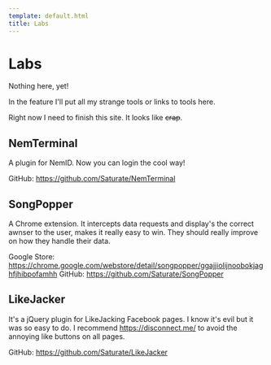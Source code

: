 ```yaml
---
template: default.html
title: Labs
---
```


# Labs

<p>Nothing here, yet!</p>

<p>In the feature I'll put all my strange tools or links to tools here.</p>

Right now I need to finish this site. It looks like ~~crap~~.

## NemTerminal
A plugin for NemID. Now you can login the cool way!

GitHub: https://github.com/Saturate/NemTerminal

## SongPopper
A Chrome extension. It intercepts data requests and display's the correct awnser to the user, makes it really easy to win.
They should really improve on how they handle their data.

Google Store: https://chrome.google.com/webstore/detail/songpopper/ggajjiolijnoobokjaghfjhibpofamhh
GitHub: https://github.com/Saturate/SongPopper

## LikeJacker
It's a jQuery plugin for LikeJacking Facebook pages.
I know it's evil but it was so easy to do.
I recommend https://disconnect.me/ to avoid the annoying like buttons on all pages.

GitHub: https://github.com/Saturate/LikeJacker
